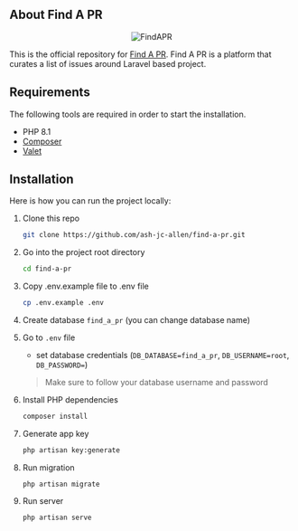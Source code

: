 ## About Find A PR
<div align="center">

![FindAPR](https://findapr.io/images/findapr.svg)

</div>

This is the official repository for [Find A PR](https://findapr.io/). Find A PR is a platform that curates a list of issues around Laravel based project.

## Requirements
The following tools are required in order to start the installation.

- PHP 8.1
- [Composer](https://getcomposer.org/download/)
- [Valet](https://laravel.com/docs/valet#installation)

## Installation
Here is how you can run the project locally:
1. Clone this repo
    ```sh
    git clone https://github.com/ash-jc-allen/find-a-pr.git
    ```
1. Go into the project root directory
    ```sh
    cd find-a-pr
    ```
1. Copy .env.example file to .env file
    ```sh
    cp .env.example .env
    ```
1. Create database `find_a_pr` (you can change database name)

1. Go to `.env` file 
    - set database credentials (`DB_DATABASE=find_a_pr`, `DB_USERNAME=root`, `DB_PASSWORD=`)
    > Make sure to follow your database username and password

1. Install PHP dependencies 
    ```sh
    composer install
    ```
1. Generate app key 
    ```sh
    php artisan key:generate
    ```
1. Run migration
    ```
    php artisan migrate
    ```
1. Run server 
    ```sh
    php artisan serve
    ``` 

